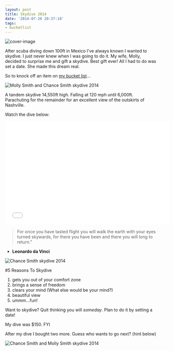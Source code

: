 ```yaml
---
layout: post
title: Skydive 2014
date: '2014-07-26 20:37:18'
tags:
- bucketlist
---
```


![cover-image](/content/images/2014/Jul/IMG_3559-1.JPG)

After scuba diving down 100ft in Mexico I've always known I wanted to skydive. I just never knew when I was going to do it. My wife, Molly, decided to surprise me and gift a skydive. Best gift ever! All I had to do was set a date. She made this dream real.

So to knock off an item on [my bucket list](http://chancesmith.org/bucketlist)...

![Molly Smith and Chance Smith skydive 2014](/content/images/2014/Jul/IMG_5794.JPG)

A tandem skydive 14,550ft high. Falling at 120 mph until 6,000ft. Parachuting for the remainder for an excellent view of the outskirts of Nashville.

Watch the dive below:
<iframe width="540" height="340" src="//www.youtube.com/embed/AwYPxQpnisc?rel=0" frameborder="0" allowfullscreen></iframe>

>For once you have tasted flight you will walk the earth with your eyes turned skywards, for there you have been and there you will long to return."  
- **Leonardo da Vinci**

![Chance Smith skydive 2014](/content/images/2014/Jul/IMG_5839.JPG)

#5 Reasons To Skydive

1. gets you out of your comfort zone
2. brings a sense of freedom
3. clears your mind (What else would be your mind?)
4. beautiful view
5. ummm...fun!

Want to skydive? Quit thinking you will *someday*. Plan to do it by setting a date! 

My dive was $150. FYI 

After my dive I bought two more. Guess who wants to go next? (hint below)

![Chance Smith and Molly Smith skydive 2014](/content/images/2014/Jul/IMG_5788.JPG)